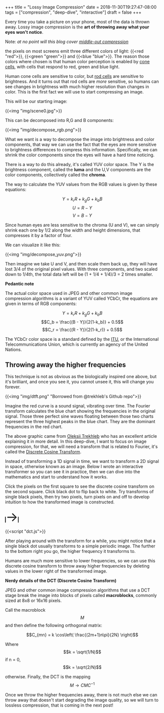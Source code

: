 +++
title = "Lossy Image Compression"
date = 2018-11-30T19:27:47-08:00
tags = ["compression", "deep-dive", "interactive"]
draft = false
+++

Every time you take a picture on your phone, most of the data is thrown away.
Lossy image compression is the **art of throwing away what your eyes won't notice**.

Note: *at no point will this blog cover [middle-out compression](https://www.youtube.com/watch?v=uf7_m6z12p4)*

the pixels on most screens emit three different colors of light:
{{<red "red">}}, {{<green "green">}} and {{<blue "blue">}}. The reason
those colors where chosen is that human color perception is enabled
by [cone cells](https://en.wikipedia.org/wiki/Cone_cell), with cells
that respond to red, green and blue light.

Human cone cells are sensitive to color, but
[rod cells](https://en.wikipedia.org/wiki/Rod_cell) are sensitive to
brightness. And it turns out that rod cells are *more* sensitive, so
humans can see changes in brightness with much higher resolution than
changes in color. This is the first fact we will use to start compressing
an image.

This will be our starting image:

{{<img "img/scene0.jpg">}}

This can be decomposed into R,G and B components:

{{<img "img/decompose_rgb.png">}}

What we want is a way to decompose the image into brightness and color
components, that way we can use the fact that the eyes are more sensitive
to brightness differences to compress this information. Specifically,
we can shrink the color components since the eyes will have a hard time
noticing.

There is a way to do this already, it's called YUV color space. The Y is
the brightness component, called the **luma** and the U,V components are the
color components, collectively called the **chroma**.

The way to calculate the YUV values from the RGB values is given by these
equations:

$$Y = k_r R + k_g G + k_b B $$
$$U = R - Y$$
$$V = B - Y$$

Since human eyes are less sensitive to the chroma (U and V), we can simply
shrink each one by 1/2 along the width and height dimensions, that compresses
it by a factor of four.

We can visualize it like this:

{{<img "img/decompose_yuv.png">}}

Then imagine we take U and V, and then scale them back up, they will have lost
3/4 of the original pixel values. With three components, and two scaled down to
1/4th, the total data left will be (1 + 1/4 + 1/4)/3 = 2 times smaller.

<div class="pedantic-note">
<b>Pedantic note</b>
<br>

The actual color space used in JPEG and other common image compression
algorithms is a variant of YUV called YCbCr, the equations are given
in terms of RGB components:

$$Y = k_r R + k_g G + k_b B $$
$$C_b = \frac{(B - Y)}{2(1-k_b)} + 0.5$$
$$C_r = \frac{(R - Y)}{2(1-k_r)} + 0.5$$

The YCbCr color space is a standard defined by the <a href="https://itu.int">ITU</a>,
or the International Telecommunications Union, which is currently an agency of
the United Nations.

</div>

## Throwing away the higher frequencies

This technique is not as obvious as the biologically inspired one above, but it's
brilliant, and once you see it, you cannot unsee it, this will change you forever.

{{<img "img/dtft.png" "Borrowed from @trekhleb's Github repo">}}

Imagine the red curve is a sound signal, vibrating over time. The Fourier transform
calculates the blue chart showing the frequencies in the original signal.
Those three perfect sine waves floating between those two charts represent the
three highest peaks in the blue chart. They are the dominant frequencies in the
red chart.

The above graphic came from [Oleksii Trekhleb](https://medium.com/@trekhleb/playing-with-discrete-fourier-transform-algorithm-in-javascript-57087c74a520) who has an excellent article
explaining it in more detail. In this deep-dive, I want to focus on image compression, for
that, we will need a transform that is related to Fourier, it's called the [Discrete Cosine
Transform](https://en.wikipedia.org/wiki/Discrete_cosine_transform).

Instead of transforming a 1D signal in time, we want to transform a 2D signal in space,
otherwise known as an image. Below I wrote an interactive transformer so you can see it in
practice, then we can dive into the mathematics and start to understand how it works.

Click the pixels on the first square to see the discrete cosine transform on the second square.
Click black dot to flip back to white. Try transforms
of single black pixels, then try two pixels, turn pixels on and off to develop intuition to
how the transformed image is constructed.

<canvas id="dct1" width="256" height="256" style="border:1px solid #000000;">
</canvas>
<span style="font-size: 3em;">&rarr;</span>
<canvas id="dct2" width="256" height="256" style="border:1px solid #000000;">
</canvas>

{{<script "dct.js">}}

After playing around with the transform for a while, you might notice that a single black dot
usually transforms to a simple periodic image. The further to the bottom right you go, the
higher frequency it transforms to.

Humans are much more sensitive to lower frequencies, so we can use this
discrete cosine transform to throw away higher frequencies by deleting values in the lower
right of the transformed image.


<div class="pedantic-note">
<b>Nerdy details of the DCT (Discrete Cosine Transform)</b>
<br>

JPEG and other common image compression algorithms that use a DCT stage break the image
into blocks of pixels called <b>macroblocks</b>, commonly sized at 8x8 or 16x16 pixels.

Call the macroblock $$M$$ and then define the following orthogonal matrix:

$$C_{mn} = k \cos\left( \frac{(2m+1)n\pi}{2N} \right)$$

Where $$k = \sqrt(1/N)$$ if n = 0,
$$k = \sqrt(2/N)$$

otherwise. Finally, the DCT is the mapping $$M \to CMC^{-1}$$

</div>

Once we throw the higher frequencies away, there is not much else we can throw away that doesn't 
start degrading the image quality, so we will turn to lossless compression, that is coming in the 
next post!
